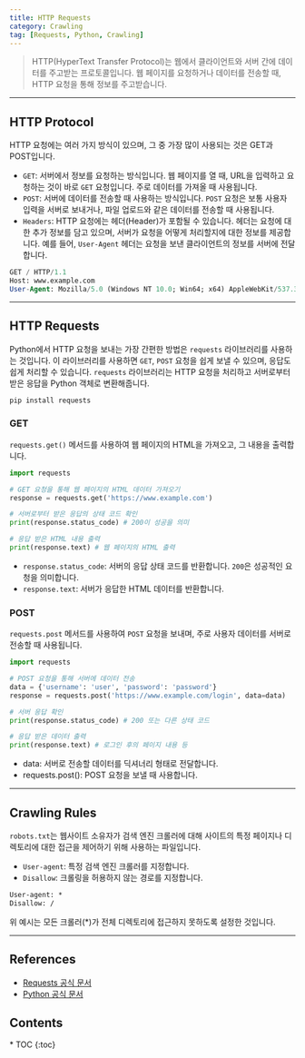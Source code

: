 ```yaml
---
title: HTTP Requests
category: Crawling
tag: [Requests, Python, Crawling]
---
```


> HTTP(HyperText Transfer Protocol)는 웹에서 클라이언트와 서버 간에 데이터를 주고받는 프로토콜입니다. 웹 페이지를 요청하거나 데이터를 전송할 때, HTTP 요청을 통해 정보를 주고받습니다. 

---

## HTTP Protocol
HTTP 요청에는 여러 가지 방식이 있으며, 그 중 가장 많이 사용되는 것은 GET과 POST입니다.

- `GET`: 서버에서 정보를 요청하는 방식입니다. 웹 페이지를 열 때, URL을 입력하고 요청하는 것이 바로 `GET` 요청입니다. 주로 데이터를 가져올 때 사용됩니다.
- `POST`: 서버에 데이터를 전송할 때 사용하는 방식입니다. `POST` 요청은 보통 사용자 입력을 서버로 보내거나, 파일 업로드와 같은 데이터를 전송할 때 사용됩니다.
- `Headers`: HTTP 요청에는 헤더(Header)가 포함될 수 있습니다. 헤더는 요청에 대한 추가 정보를 담고 있으며, 서버가 요청을 어떻게 처리할지에 대한 정보를 제공합니다. 예를 들어, `User-Agent` 헤더는 요청을 보낸 클라이언트의 정보를 서버에 전달합니다.

```sql
GET / HTTP/1.1
Host: www.example.com
User-Agent: Mozilla/5.0 (Windows NT 10.0; Win64; x64) AppleWebKit/537.36 (KHTML, like Gecko) Chrome/58.0.3029.110 Safari/537.36
```

---

## HTTP Requests
Python에서 HTTP 요청을 보내는 가장 간편한 방법은 `requests` 라이브러리를 사용하는 것입니다. 이 라이브러리를 사용하면 `GET`, `POST` 요청을 쉽게 보낼 수 있으며, 응답도 쉽게 처리할 수 있습니다. `requests` 라이브러리는 HTTP 요청을 처리하고 서버로부터 받은 응답을 Python 객체로 변환해줍니다.

```bash
pip install requests
```

### GET
`requests.get()` 메서드를 사용하여 웹 페이지의 HTML을 가져오고, 그 내용을 출력합니다.

```python
import requests

# GET 요청을 통해 웹 페이지의 HTML 데이터 가져오기
response = requests.get('https://www.example.com')

# 서버로부터 받은 응답의 상태 코드 확인
print(response.status_code) # 200이 성공을 의미

# 응답 받은 HTML 내용 출력
print(response.text) # 웹 페이지의 HTML 출력
```
- `response.status_code`: 서버의 응답 상태 코드를 반환합니다. `200`은 성공적인 요청을 의미합니다.
- `response.text`: 서버가 응답한 HTML 데이터를 반환합니다.

### POST
`requests.post` 메서드를 사용하여 `POST` 요청을 보내며, 주로 사용자 데이터를 서버로 전송할 때 사용됩니다.

```python
import requests

# POST 요청을 통해 서버에 데이터 전송
data = {'username': 'user', 'password': 'password'}
response = requests.post('https://www.example.com/login', data=data)

# 서버 응답 확인
print(response.status_code) # 200 또는 다른 상태 코드

# 응답 받은 데이터 출력
print(response.text) # 로그인 후의 페이지 내용 등
```
- data: 서버로 전송할 데이터를 딕셔너리 형태로 전달합니다.
- requests.post(): POST 요청을 보낼 때 사용합니다.

---

## Crawling Rules
`robots.txt`는 웹사이트 소유자가 검색 엔진 크롤러에 대해 사이트의 특정 페이지나 디렉토리에 대한 접근을 제어하기 위해 사용하는 파일입니다. 

- `User-agent`: 특정 검색 엔진 크롤러를 지정합니다.
- `Disallow`: 크롤링을 허용하지 않는 경로를 지정합니다.

```txt
User-agent: *  
Disallow: / 
```
위 예시는 모든 크롤러(*)가 전체 디렉토리에 접근하지 못하도록 설정한 것입니다.

---

## References
- [Requests 공식 문서](https://requests.readthedocs.io/en/latest/)
- [Python 공식 문서](https://docs.python.org/3/)

<nav class="post-toc" markdown="1">
  <h2>Contents</h2>
* TOC
{:toc}
</nav>
